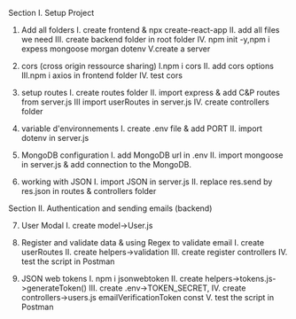 Section I. Setup Project

1. Add all folders
   I. create frontend & npx create-react-app
   II. add all files we need
   III. create backend folder in root folder
   IV. npm init -y,npm i expess mongoose morgan dotenv
   V.create a server
2. cors (cross origin ressource sharing)
   I.npm i cors
   II. add cors options
   III.npm i axios in frontend folder
   IV. test cors

3. setup routes
   I. create routes folder
   II. import express & add C&P routes from server.js
   III import userRoutes in server.js
   IV. create controllers folder

4. variable d'environnements
   I. create .env file & add PORT
   II. import dotenv in server.js

5. MongoDB configuration
   I. add MongoDB url in .env
   II. import mongoose in server.js & add connection to the MongoDB.

6. working with JSON
   I. import JSON in server.js
   II. replace res.send by res.json in routes & controllers folder

Section II. Authentication and sending emails (backend)

7. User Modal
   I. create model->User.js

8. Register and validate data & using Regex to validate email
   I. create userRoutes
   II. create helpers->validation
   III. create register controllers
   IV. test the script in Postman

9. JSON web tokens
   I. npm i jsonwebtoken
   II. create helpers->tokens.js->generateToken()
   III. create .env->TOKEN_SECRET,
   IV. create controllers->users.js emailVerificationToken const
   V. test the script in Postman
